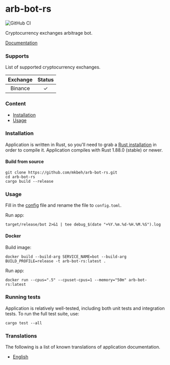 # arb-bot-rs

![GitHub CI](https://github.com/mkbeh/arb-bot-rs/actions/workflows/ci.yml/badge.svg)

Cryptocurrency exchanges arbitrage bot.

[Documentation](https://github.com/mkbeh/arb-bot-rs/tree/main/docs)

### Supports

List of supported cryptocurrency exchanges.

| Exchange | Status  |
|:--------:|:-------:|
| Binance  | &check; |

### Content

* [Installation](#installation)
* [Usage](#usage)

### Installation

Application is written in Rust, so you'll need to grab a
[Rust installation](https://www.rust-lang.org/) in order to compile it.
Application compiles with Rust 1.88.0 (stable) or newer.

#### Build from source

```shell
git clone https://github.com/mkbeh/arb-bot-rs.git
cd arb-bot-rs
cargo build --release
```

### Usage

Fill in the [config](https://github.com/mkbeh/arb-bot-rs/blob/main/config.example.toml) file and rename the file to
`config.toml`.

Run app:

```shell
target/release/bot 2>&1 | tee debug_$(date "+%Y.%m.%d-%H.%M.%S").log
```

#### Docker

Build image:

```shell
docker build --build-arg SERVICE_NAME=bot --build-arg BUILD_PROFILE=release -t arb-bot-rs:latest .
```

Run app:

```shell
docker run --cpus=".5" --cpuset-cpus=1 --memory="50m" arb-bot-rs:latest
```

### Running tests

Application is relatively well-tested, including both unit tests and integration tests. To run the full test suite, use:

```shell
cargo test --all
```

### Translations

The following is a list of known translations of application documentation.

* [English](https://github.com/mkbeh/arb-bot-rs/tree/main/docs/en)
